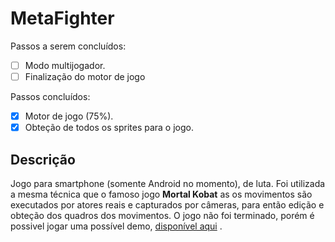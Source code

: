 # MetaFighter
Passos a serem concluídos:
- [ ] Modo multijogador.
- [ ] Finalização do motor de jogo

Passos concluídos:
- [x] Motor de jogo (75%).
- [x] Obteção de todos os sprites para o jogo.

## Descrição
Jogo para smartphone (somente Android no momento), de luta. Foi utilizada a mesma técnica que o famoso jogo **Mortal Kobat**
as os movimentos são executados por atores reais e capturados por câmeras, para então edição e obteção dos quadros dos movimentos.
O jogo não foi terminado, porém é possivel jogar uma possível demo, [disponível aqui](https://play.google.com/store/apps/details?id=com.br.phdev.metafighter&hl=pt_BR)
.
